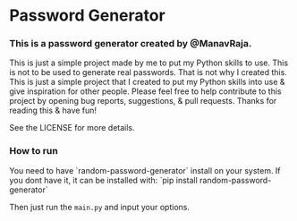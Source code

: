 <h1>Password Generator</h1>

<h3>This is a password generator created by @ManavRaja.</h3>


This is just a simple project made by me to put my Python skills to use. This is not to be used to generate real passwords.
That is not why I created this. This is just a simple project that I created to put my Python skills into use & give inspiration for other people. Please feel free to help contribute to this project by opening bug reports, suggestions, & pull requests. Thanks for reading this & have fun!

See the LICENSE for more details.

<h3> How to run </h3>
You need to have `random-password-generator` install on your system.
If you dont have it, it can be installed with:
`pip install random-password-generator`

Then just run the `main.py` and input your options.
